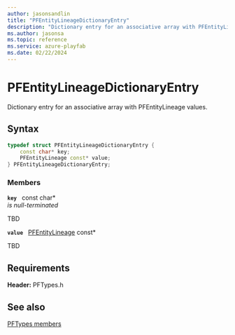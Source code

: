 ```yaml
---
author: jasonsandlin
title: "PFEntityLineageDictionaryEntry"
description: "Dictionary entry for an associative array with PFEntityLineage values."
ms.author: jasonsa
ms.topic: reference
ms.service: azure-playfab
ms.date: 02/22/2024
---
```


# PFEntityLineageDictionaryEntry  

Dictionary entry for an associative array with PFEntityLineage values.  

## Syntax  
  
```cpp
typedef struct PFEntityLineageDictionaryEntry {  
    const char* key;  
    PFEntityLineage const* value;  
} PFEntityLineageDictionaryEntry;  
```
  
### Members  
  
**`key`** &nbsp; const char*  
*is null-terminated*  
  
TBD  
  
**`value`** &nbsp; [PFEntityLineage](pfentitylineage.md) const*  
  
TBD  
  
  
## Requirements  
  
**Header:** PFTypes.h
  
## See also  
[PFTypes members](../pftypes_members.md)  

  
  
